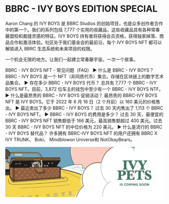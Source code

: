 # BBRC - IVY BOYS EDITION SPECIAL

Aaron Chang 的 IVY BOYS 是 BBRC Studios 的创始项目，也是众多创作者合作中的第一个。我们的系列包括 7,777 个实用的收藏品，这些收藏品具有各种常春藤盟校和裁缝灵感的特征。IVY BOYS 持有者将获得会员资格，获得独家掉落、商品合作和激活体验。社区处于我们基金会的最前沿，每个 IVY BOYS NFT 都可以解锁进入 BBRC 生态系统和未来项目的权限。

一个机会无限的地方。让我们一起建立常春藤宇宙。一次一个故事。

BBRC - IVY BOYS NFT - 常见问题（FAQ）
▶ 什么是 BBRC - IVY BOYS？
BBRC - IVY BOYS 是一个 NFT（非同质代币）集合。存储在区块链上的数字艺术品集合。
▶ 存在多少 BBRC - IVY BOYS 代币？
总共有 7,777 个 BBRC - IVY BOYS NFT。目前，3,872 位车主的钱包中至少有一个 BBRC - IVY BOYS NTF。
▶ 什么是最昂贵的 BBRC - IVY BOYS 促销活动？
最昂贵的 BBRC-IVY BOYS NFT 是 IVY BOYS。它于 2022 年 6 月 16 日（2 个月前）以 160 美元的价格售出。
▶ 最近卖出了多少 BBRC - IVY BOYS？
过去 30 天内售出了 1,113 个 BBRC - IVY BOYS NFT。
▶ BBRC - IVY BOYS 的费用是多少？
过去 30 天，最便宜的 BBRC - IVY BOYS NFT 销售额低于 166 美元，最高销售额超过 400 美元。过去 30 天 BBRC - IVY BOYS NFT 的中位价格为 220 美元。
▶ 什么是流行的 BBRC - IVY BOYS 替代品？
许多拥有 BBRC-IVY BOYS NFT 的用户还拥有 BBRC X IVY TRUNK、 Boki、 Mindblowon Universe和 NotOkayBears。

![nft](微信截图_20220825164910.png)
